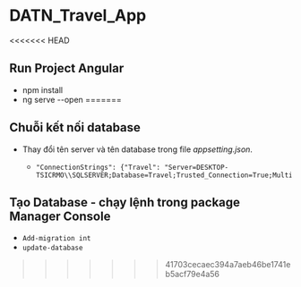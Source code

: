 # DATN_Travel_App
<<<<<<< HEAD

## Run Project Angular
- npm install
- ng serve --open
=======
## Chuỗi kết nối database
- Thay đổi tên server và tên database trong file *appsetting.json*.
  -     "ConnectionStrings": {"Travel": "Server=DESKTOP-TSICRMO\\SQLSERVER;Database=Travel;Trusted_Connection=True;MultipleActiveResultSets=true"} 
## Tạo Database - chạy lệnh trong package Manager Console
- `Add-migration int`
- `update-database`
>>>>>>> 41703cecaec394a7aeb46be1741eb5acf79e4a56

